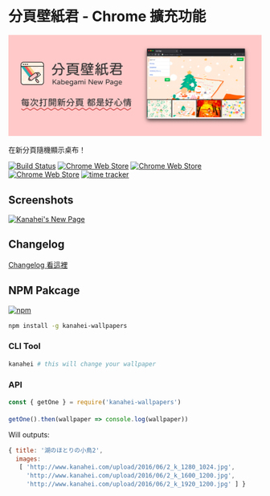 # 分頁壁紙君 - Chrome 擴充功能

![marquee](./docs/images/Marquee.png)

在新分頁隨機顯示桌布！

[![Build Status](https://travis-ci.org/Yukaii/kabegami-new-page.svg?branch=develop)](https://travis-ci.org/Yukaii/kabegami-new-page) [![Chrome Web Store](https://img.shields.io/chrome-web-store/v/fbbdincgjgdmbbkongmineooghpadbgk)][chrome-web-store] [![Chrome Web Store](https://img.shields.io/chrome-web-store/rating/fbbdincgjgdmbbkongmineooghpadbgk)][chrome-web-store] [![Chrome Web Store](https://img.shields.io/chrome-web-store/users/fbbdincgjgdmbbkongmineooghpadbgk)][chrome-web-store] [![time tracker](https://wakatime.com/badge/github/Yukaii/kabegami-new-page.svg)](https://wakatime.com/badge/github/Yukaii/kabegami-new-page)

[chrome-web-store]: https://chrome.google.com/webstore/detail/kanaheis-new-page/fbbdincgjgdmbbkongmineooghpadbgk

## Screenshots

[![Kanahei's New Page](https://cdn.rawgit.com/Yukaii/kanahei-wallpapers/127b5c1b/docs/images/demo.gif)](https://www.youtube.com/watch?v=06aZmi58VCc "Kanahei's New Page")

## Changelog

[Changelog 看這裡](https://hackmd.io/@yukai/kabegami-new-page)

## NPM Pakcage

[![npm](https://img.shields.io/npm/v/kanahei-wallpapers.svg)](https://www.npmjs.com/package/kanahei-wallpapers)

```bash
npm install -g kanahei-wallpapers
```

### CLI Tool

```bash
kanahei # this will change your wallpaper
```

### API

```javascript
const { getOne } = require('kanahei-wallpapers')

getOne().then(wallpaper => console.log(wallpaper))
```

Will outputs:

```javascript
{ title: '湖のほとりの小鳥2',
  images:
   [ 'http://www.kanahei.com/upload/2016/06/2_k_1280_1024.jpg',
     'http://www.kanahei.com/upload/2016/06/2_k_1600_1200.jpg',
     'http://www.kanahei.com/upload/2016/06/2_k_1920_1200.jpg' ] }
```

